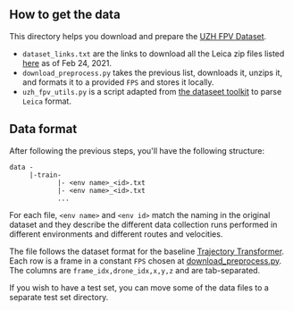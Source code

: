 ## How to get the data
This directory helps you download and prepare the [UZH FPV Dataset](https://fpv.ifi.uzh.ch/datasets/).
* `dataset_links.txt` are the links to download all the Leica zip files listed [here](https://fpv.ifi.uzh.ch/datasets/) as of Feb 24, 2021.
* `download_preprocess.py` takes the previous list, downloads it, unzips it, and formats it to a provided `FPS` and stores it locally.
* `uzh_fpv_utils.py` is a script adapted from [the dataseet toolkit](https://github.com/uzh-rpg/uzh_fpv_open) to parse `Leica` format.

## Data format
After following the previous steps, you'll have the following structure:
```
data -
     |-train- 
            |- <env name>_<id>.txt
            |- <env name>_<id>.txt
            ...
```
For each file, `<env name>` and `<env id>` match the naming in the original dataset and they describe the different data collection runs performed in different environments and different routes and velocities. 

The file follows the dataset format for the baseline [Trajectory Transformer](https://github.com/FGiuliari/Trajectory-Transformer). Each row is a frame in a constant `FPS` chosen at [download_preprocess.py](download_preprocess.py). The columns are `frame_idx,drone_idx,x,y,z` and are tab-separated. 

If you wish to have a test set, you can move some of the data files to a separate test set directory. 